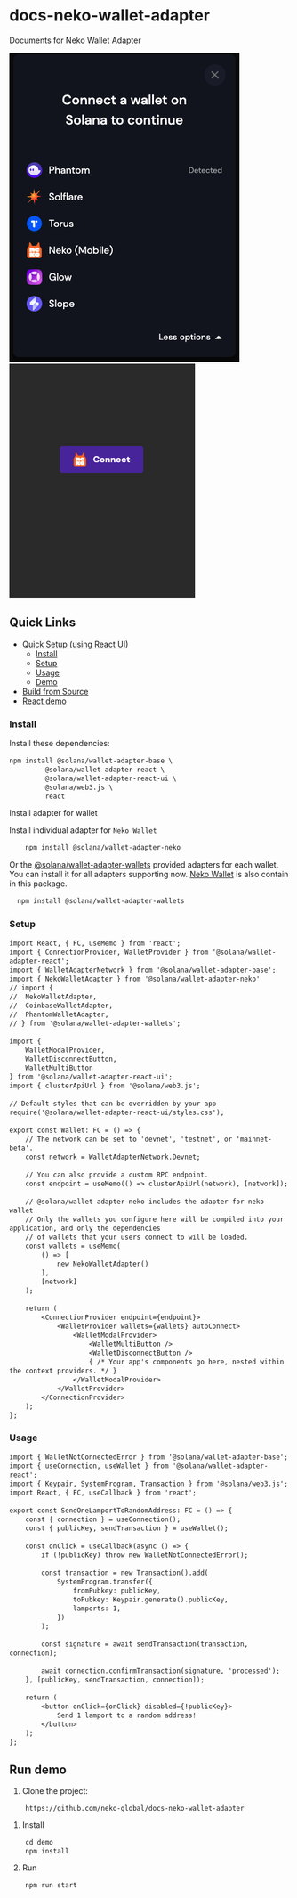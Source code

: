 # docs-neko-wallet-adapter
Documents for Neko Wallet Adapter


![list-adapter](resources/list-adapter.png)
![neko-adapter](resources/neko-wallet.png)

## Quick Links

- [Quick Setup (using React UI)](#quick-setup-using-react-ui)
    + [Install](#install)
    + [Setup](#setup)
    + [Usage](#usage)
    + [Demo](#run-demo)
- [Build from Source](#build-from-source)
- [React demo](#run-react-demo)

### Install

Install these dependencies:

```shell
npm install @solana/wallet-adapter-base \
         @solana/wallet-adapter-react \
         @solana/wallet-adapter-react-ui \
         @solana/web3.js \
         react
```

Install adapter for wallet

Install individual adapter for `Neko Wallet`
``` bash
    npm install @solana/wallet-adapter-neko
```

Or the [@solana/wallet-adapter-wallets](https://github.com/solana-labs/wallet-adapter/tree/master/packages/wallets/wallets) provided adapters for each wallet. You can install it for all adapters supporting now. [Neko Wallet](https://nekowallet.com/) is also contain in this package.

``` bash
  npm install @solana/wallet-adapter-wallets
```


### Setup

```tsx
import React, { FC, useMemo } from 'react';
import { ConnectionProvider, WalletProvider } from '@solana/wallet-adapter-react';
import { WalletAdapterNetwork } from '@solana/wallet-adapter-base';
import { NekoWalletAdapter } from '@solana/wallet-adapter-neko'
// import {
//  NekoWalletAdapter,
//  CoinbaseWalletAdapter,
//  PhantomWalletAdapter,
// } from '@solana/wallet-adapter-wallets';

import {
    WalletModalProvider,
    WalletDisconnectButton,
    WalletMultiButton
} from '@solana/wallet-adapter-react-ui';
import { clusterApiUrl } from '@solana/web3.js';

// Default styles that can be overridden by your app
require('@solana/wallet-adapter-react-ui/styles.css');

export const Wallet: FC = () => {
    // The network can be set to 'devnet', 'testnet', or 'mainnet-beta'.
    const network = WalletAdapterNetwork.Devnet;

    // You can also provide a custom RPC endpoint.
    const endpoint = useMemo(() => clusterApiUrl(network), [network]);

    // @solana/wallet-adapter-neko includes the adapter for neko wallet
    // Only the wallets you configure here will be compiled into your application, and only the dependencies
    // of wallets that your users connect to will be loaded.
    const wallets = useMemo(
        () => [
            new NekoWalletAdapter() 
        ],
        [network]
    );

    return (
        <ConnectionProvider endpoint={endpoint}>
            <WalletProvider wallets={wallets} autoConnect>
                <WalletModalProvider>
                    <WalletMultiButton />
                    <WalletDisconnectButton />
                    { /* Your app's components go here, nested within the context providers. */ }
                </WalletModalProvider>
            </WalletProvider>
        </ConnectionProvider>
    );
};
```

### Usage

```tsx
import { WalletNotConnectedError } from '@solana/wallet-adapter-base';
import { useConnection, useWallet } from '@solana/wallet-adapter-react';
import { Keypair, SystemProgram, Transaction } from '@solana/web3.js';
import React, { FC, useCallback } from 'react';

export const SendOneLamportToRandomAddress: FC = () => {
    const { connection } = useConnection();
    const { publicKey, sendTransaction } = useWallet();

    const onClick = useCallback(async () => {
        if (!publicKey) throw new WalletNotConnectedError();

        const transaction = new Transaction().add(
            SystemProgram.transfer({
                fromPubkey: publicKey,
                toPubkey: Keypair.generate().publicKey,
                lamports: 1,
            })
        );

        const signature = await sendTransaction(transaction, connection);

        await connection.confirmTransaction(signature, 'processed');
    }, [publicKey, sendTransaction, connection]);

    return (
        <button onClick={onClick} disabled={!publicKey}>
            Send 1 lamport to a random address!
        </button>
    );
};
```
## Run demo

1. Clone the project:
```shell
    https://github.com/neko-global/docs-neko-wallet-adapter
```

1. Install
```shell
    cd demo
    npm install
```
2. Run
```shell
    npm run start
```


